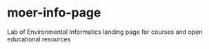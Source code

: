 # moer-info-page
Lab of Environmental Informatics landing page for courses and open educational resources
